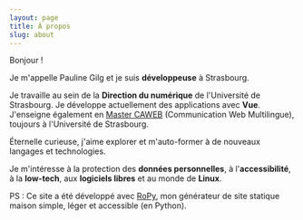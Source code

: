 ```yaml
---
layout: page
title: À propos
slug: about
---
```


Bonjour !

Je m'appelle Pauline Gilg et je suis **développeuse** à Strasbourg.

Je travaille au sein de la **Direction du numérique** de l'Université de Strasbourg. 
Je développe actuellement des applications avec **Vue**. 
J'enseigne également en [Master CAWEB](https://mastercaweb.unistra.fr/) (Communication Web Multilingue), toujours à l'Université de Strasbourg.

Éternelle curieuse, j'aime explorer et m'auto-former à de nouveaux langages et technologies.

Je m'intéresse à la protection des **données personnelles**, à l'**accessibilité**, à la **low-tech**, aux **logiciels libres** et au monde de **Linux**.

PS : Ce site a été développé avec [RoPy](https://git.chezluma.fr/lumadil/python-ssg), mon générateur de site statique maison simple, léger et accessible (en Python).